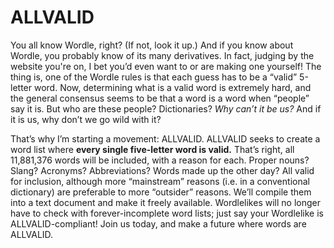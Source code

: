 # ALLVALID
You all know Wordle, right? (If not, look it up.) And if you know about Wordle, you probably know of its many derivatives. In fact, judging by the website you're on, I bet you’d even want to or are making one yourself! The thing is, one of the Wordle rules is that each guess has to be a “valid” 5-letter word. Now, determining what is a valid word is extremely hard, and the general consensus seems to be that a word is a word when “people” say it is. But who are these people? Dictionaries? *Why can’t it be us?* And if it is us, why don’t we go wild with it? 

That’s why I’m starting a movement: ALLVALID. ALLVALID seeks to create a word list where **every single five-letter word is valid.** That’s right, all 11,881,376 words will be included, with a reason for each. Proper nouns? Slang? Acronyms? Abbreviations? Words made up the other day? All valid for inclusion, although more “mainstream” reasons (i.e. in a conventional dictionary) are preferable to more “outsider” reasons. We’ll compile them into a text document and make it freely available. Wordlelikes will no longer have to check with forever-incomplete word lists; just say your Wordlelike is ALLVALID-compliant! Join us today, and make a future where words are ALLVALID.

